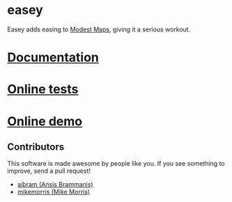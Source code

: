 # easey

Easey adds easing to [Modest Maps](http://github.com/modestmaps/modestmaps-js), giving it a serious workout.

# [Documentation](https://github.com/mapbox/easey/blob/gh-pages/API.md)
# [Online tests](http://mapbox.com/easey/test/)
# [Online demo](http://mapbox.com/easey/)

## Contributors

This software is made awesome by people like you. If you see something
to improve, send a pull request!

* [aibram (Ansis Brammanis)](https://github.com/aibram)
* [mikemorris (Mike Morris)](https://github.com/mikemorris)

